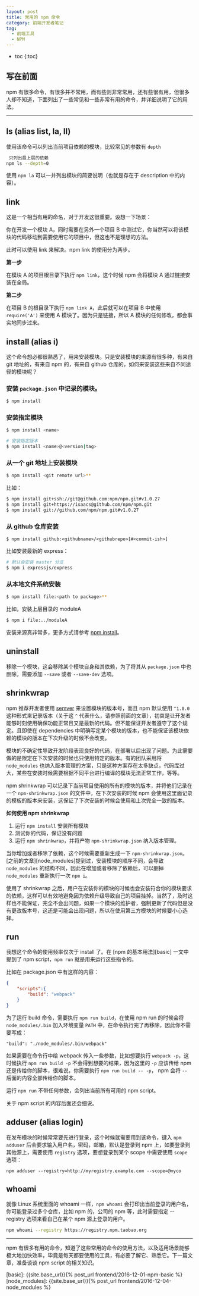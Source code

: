 ```yaml
---
layout: post
title: 常用的 npm 命令
category: 前端开发者笔记
tag:
  - 前端工具
  - NPM
---
```


* toc
{:toc}

## 写在前面

npm 有很多命令，有很多并不常用，而有些则非常常用，还有些很有用，但很多人却不知道，下面列出了一些常见和一些非常有用的命令，并详细说明了它的用法。

---

## ls (alias list, la, ll)


使用该命令可以列出当前项目依赖的模块，比较常见的参数有 `depth`

```sh
 只列出最上层的依赖
npm ls --depth=0
```

使用 `npm la` 可以一并列出模块的简要说明（也就是存在于 description 中的内容）。

## link

这是一个相当有用的命名，对于开发这很重要。设想一下场景：

你在开发一个模块 A，同时需要在另外一个项目 B 中测试它，你当然可以将该模块的代码移动到需要使用它的项目中，但这也不是理想的方法。

此时可以使用 link 来解决。npm link 的使用分为两步。

**第一步**

在模块 A 的项目根目录下执行 `npm link`，这个时候 npm 会将模块 A 通过链接安装在全局。

**第二步**

在项目 B 的根目录下执行 `npm link A`，此后就可以在项目 B 中使用 `require('A')` 来使用 A 模块了。因为只是链接，所以 A 模块的任何修改，都会事实地同步过来。

## install (alias i)

这个命令想必都很熟悉了，用来安装模块。只是安装模块的来源有很多种，有来自 git 地址的，有来自 npm 的，有来自 github 仓库的，如何来安装这些来自不同途径的模块呢？

### 安装 `package.json` 中记录的模块。

```sh
$ npm install
```

### 安装指定模块

```sh
$ npm install <name>

# 安装指定版本
$ npm install <name>@<version|tag>
```


### 从一个 git 地址上安装模块

```sh
$ npm install <git remote url>**
```

比如：

```sh
$ npm install git+ssh://git@github.com:npm/npm.git#v1.0.27
$ npm install git+https://isaacs@github.com/npm/npm.git
$ npm install git://github.com/npm/npm.git#v1.0.27
```

### 从 github 仓库安装

```
$ npm install github:<githubname>/<githubrepo>[#<commit-ish>]
```

比如安装最新的 express：

```sh
# 默认会安装 master 分支
$ npm i expressjs/express
```

### 从本地文件系统安装

```sh
$ npm install file:<path to package>**
```

比如，安装上层目录的 moduleA

```sh
$ npm i file:../moduleA
```

安装来源真非常多，更多方式请参考 [npm install](https://docs.npmjs.com/cli/install)。

## uninstall

移除一个模块，这会移除某个模块自身和其依赖，为了将其从 `package.json` 中也删除，需要添加 `--save` 或者 `--save-dev` 选项。

## shrinkwrap

npm 推荐开发者使用 [semver](https://docs.npmjs.com/misc/semver) 来设置模块的版本号，而且 npm 默认使用 `^1.0.0` 这种形式来记录版本（关于这 `^` 代表什么，请参照前面的文章），初衷是让开发者能够时刻使用确保功能正常且又是最新的代码。但不能保证开发者遵守了这个规定。且即使在 dependencies 中明确写定某个模块的版本，也不能保证该模块依赖的模块的版本在下次升级的时候不会改变。

模块的不确定性导致开发阶段表现良好的代码，在部署以后出现了问题。为此需要做的是限定在下次安装的时候也只使用特定的版本。有的团队采用将 `node_modules` 也纳入版本管理的方案，只是这种方案存在太多缺点，代码库过大，某些在安装时候需要根据不同平台进行编译的模块无法正常工作，等等。

npm shrinkwrap 可以记录下当前项目使用的所有的模块的版本，并将他们记录在一个 `npm-shrinkwrap.json` 的文件中，在下次安装的时候 npm 会使用这里面记录的模板的版本来安装，这保证了下次安装的时候会使用和上次完全一致的版本。

**如何使用 npm shrinkwrap**

1. 运行 `npm install` 安装所有模块
2. 测试你的代码，保证没有问题
3. 运行 `npm shrinkwrap`，并将产物 `npm-shrinkwrap.json` 纳入版本管理。

当你增加或者移除了依赖，这个时候需要重新生成一下 `npm-shrinkwrap.json`。[之前的文章][node_modules]提到过，安装模块的顺序不同，会导致 `node_modules` 的结构不同，因此在增加或者移除了依赖后，可以删掉 `node_modules` 重新执行一次 `npm i`。

使用了 shrinkwrap 之后，用户在安装你的模块的时候也会安装符合你的模块要求的依赖，这样可以有效地避免因为依赖升级导致自己的项目挂掉。当然了，及时这样也不能保证，完全不会出问题，如果一个模块的维护者，强制更新了代码但是没有更改版本号，这还是可能会出现问题，所以在使用第三方模块的时候要小心选择。

## run

我想这个命令的使用频率仅次于 install 了。在 [npm 的基本用法][basic] 一文中提到了 npm script，`npm run` 就是用来运行这些指令的。

比如在 package.json 中有这样的内容：

```json
{
    "scripts":{
        "build": "webpack"
    }
}
```

为了运行 build 命令，需要执行 `npm run build`，在使用 npm run 的时候会将 `node_modules/.bin` 加入环境变量 `PATH` 中，在命令执行完了再移除，因此你不需要写成：

```
"build": "./node_modules/.bin/webpack"
```

如果需要在命令行中给 webpack 传入一些参数，比如想要执行 `webpack -p`，这时候执行 `npm run build -p` 不会得到想要的结果，因为这里的 `-p` 应该传给 npm 还是传给你的脚本，很难说，你需要执行 `npm run build -- -p`，  npm 会将 `--` 后面的内容全部传给你的脚本。

运行 `npm run` 不带任何参数，会列出当前所有可用的 npm script。

关于 npm script 的内容后面还会细说。

## adduser (alias login)

在发布模块的时候常常要先进行登录，这个时候就需要用到该命令，键入 `npm adduser` 后会要求输入用户名，密码，邮箱，默认是登录到 npm 上，如要登录到其他源上，需要使用 `registry` 选项，要想登录到某个 scope 中需要使用 `scope` 选项：

```
npm adduser --registry=http://myregistry.example.com --scope=@myco
```

## whoami

就像 Linux 系统里面的 whoami 一样，`npm whoami` 会打印出当前登录的用户名，你可能登录过多个仓库，比如 npm 的，公司的 npm 等，此时需要指定 --registry 选项来看自己在某个 npm 源上登录的用户。

```sh
npm whoami --registry https://registry.npm.taobao.org
```

---

npm 有很多有用的命令，知道了这些常用的命令的使用方法，以及适用场景能够极大地加快效率，毕竟是每天都要使用的工具，有必要了解它、熟悉它。下一篇文章，准备谈谈 npm script 的相关知识。

[basic]: {{site.base_url}}{% post_url frontend/2016-12-01-npm-basic %}
[node_modules]: {{site.base_url}}{% post_url frontend/2016-12-04-node_modules %}
